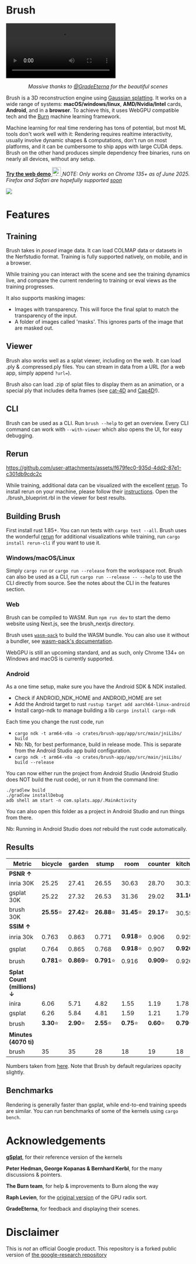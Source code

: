 # Brush

<video src=https://github.com/user-attachments/assets/5756967a-846c-44cf-bde9-3ca4c86f1a4d>A video showing various Brush features and scenes</video>

<p align="center">
  <i>
    Massive thanks to <a href="https://www.youtube.com/@gradeeterna">@GradeEterna</a> for the beautiful scenes
  </i>
</p>

Brush is a 3D reconstruction engine using [Gaussian splatting](https://repo-sam.inria.fr/fungraph/3d-gaussian-splatting/). It works on a wide range of systems: **macOS/windows/linux**, **AMD/Nvidia/Intel** cards, **Android**, and in a **browser**. To achieve this, it uses WebGPU compatible tech and the [Burn](https://github.com/tracel-ai/burn) machine learning framework.

Machine learning for real time rendering has tons of potential, but most ML tools don't work well with it: Rendering requires realtime interactivity, usually involve dynamic shapes & computations, don't run on most platforms, and it can be cumbersome to ship apps with large CUDA deps. Brush on the other hand produces simple dependency free binaries, runs on nearly all devices, without any setup.

[**Try the web demo** <img src="https://cdn-icons-png.flaticon.com/256/888/888846.png" alt="chrome logo" width="24"/>
](https://arthurbrussee.github.io/brush-demo)
_NOTE: Only works on Chrome 135+ as of June 2025. Firefox and Safari are hopefully supported [soon](https://caniuse.com/webgpu)_

[![](https://dcbadge.limes.pink/api/server/https://discord.gg/TbxJST2BbC)](https://discord.gg/TbxJST2BbC)

# Features

## Training

Brush takes in _posed_ image data. It can load COLMAP data or datasets in the Nerfstudio format. Training is fully supported natively, on mobile, and in a browser.

While training you can interact with the scene and see the training dynamics live, and compare the current rendering to training or eval views as the training progresses.

It also supports masking images:
- Images with transparency. This will force the final splat to match the transparency of the input.
- A folder of images called 'masks'. This ignores parts of the image that are masked out.

## Viewer
Brush also works well as a splat viewer, including on the web. It can load .ply & .compressed.ply files. You can stream in data from a URL (for a web app, simply append `?url=`).

Brush also can load .zip of splat files to display them as an animation, or a special ply that includes delta frames (see [cat-4D](https://cat-4d.github.io/) and [Cap4D](https://felixtaubner.github.io/cap4d/)!).

## CLI
Brush can be used as a CLI. Run `brush --help` to get an overview. Every CLI command can work with `--with-viewer` which also opens the UI, for easy debugging.

## Rerun

https://github.com/user-attachments/assets/f679fec0-935d-4dd2-87e1-c301db9cdc2c

While training, additional data can be visualized with the excellent [rerun](https://rerun.io/). To install rerun on your machine, please follow their [instructions](https://rerun.io/docs/getting-started/installing-viewer). Open the ./brush_blueprint.rbl in the viewer for best results.

## Building Brush
First install rust 1.85+. You can run tests with `cargo test --all`. Brush uses the wonderful [rerun](https://rerun.io/) for additional visualizations while training, run `cargo install rerun-cli` if you want to use it.

### Windows/macOS/Linux
Simply `cargo run` or `cargo run --release` from the workspace root. Brush can also be used as a CLI, run `cargo run --release -- --help` to use the CLI directly from source. See the notes about the CLI in the features section.

### Web
Brush can be compiled to WASM. Run `npm run dev` to start the demo website using Next.js, see the brush_nextjs directory.

Brush uses [`wasm-pack`](https://rustwasm.github.io/wasm-bindgen/introduction.html) to build the WASM bundle. You can also use it without a bundler, see [wasm-pack's documentation](hhttps://rustwasm.github.io/wasm-bindgen/examples/without-a-bundler.html).

WebGPU is still an upcoming standard, and as such, only Chrome 134+ on Windows and macOS is currently supported.

### Android

As a one time setup, make sure you have the Android SDK & NDK installed.
- Check if ANDROID_NDK_HOME and ANDROID_HOME are set
- Add the Android target to rust `rustup target add aarch64-linux-android`
- Install cargo-ndk to manage building a lib `cargo install cargo-ndk`

Each time you change the rust code, run
- `cargo ndk -t arm64-v8a -o crates/brush-app/app/src/main/jniLibs/ build`
- Nb:  Nb, for best performance, build in release mode. This is separate
  from the Android Studio app build configuration.
- `cargo ndk -t arm64-v8a -o crates/brush-app/app/src/main/jniLibs/  build --release`

You can now either run the project from Android Studio (Android Studio does NOT build the rust code), or run it from the command line:
```
./gradlew build
./gradlew installDebug
adb shell am start -n com.splats.app/.MainActivity
```

You can also open this folder as a project in Android Studio and run things from there.

Nb: Running in Android Studio does _not_ rebuild the rust code automatically.

## Results

| Metric | bicycle | garden | stump | room | counter | kitchen | bonsai | Average |
|--------|---------|---------|--------|-------|----------|----------|---------|----------|
| **PSNR ↑** |
| inria 30K | 25.25 | 27.41 | 26.55 | 30.63 | 28.70 | 30.32 | 31.98 | 28.69 |
| gsplat 30K | 25.22 | 27.32 | 26.53 | 31.36 | 29.02 | **31.16**⭐ | **32.06**⭐ | 28.95 |
| brush 30K | **25.55**⭐ | **27.42**⭐ | **26.88**⭐ | **31.45**⭐ | **29.17**⭐ | 30.55 | 32.02 | **29.01**⭐ |
| **SSIM ↑** |
| inria 30k | 0.763 | 0.863 | 0.771 | **0.918**⭐ | 0.906 | 0.925 | 0.941 | 0.870 |
| gsplat | 0.764 | 0.865 | 0.768 | **0.918**⭐ | 0.907 | **0.926**⭐ | 0.941 | 0.870 |
| brush | **0.781**⭐ | **0.869**⭐ | **0.791**⭐ | 0.916 | **0.909**⭐ | 0.920 | **0.942**⭐ | **0.875**⭐ |
| **Splat Count (millions) ↓** |
| inira | 6.06 | 5.71 | 4.82 | 1.55 | 1.19 | 1.78 | 1.24 | 3.19 |
| gsplat | 6.26 | 5.84 | 4.81 | 1.59 | 1.21 | 1.79 | 1.25 | 3.25 |
| brush | **3.30**⭐ | **2.90**⭐ | **2.55**⭐ | **0.75**⭐ | **0.60**⭐ | **0.79**⭐ | **0.68**⭐ | **1.65**⭐ |
| **Minutes (4070 ti)** |
| brush | 35 | 35 | 28 | 18 | 19 | 18 | 18 | 24.43 |

Numbers taken from [here](https://docs.gsplat.studio/main/tests/eval.html). Note that Brush by default regularizes opacity slightly.

## Benchmarks

Rendering is generally faster than gsplat, while end-to-end training speeds are similar. You can run benchmarks of some of the kernels using `cargo bench`.

# Acknowledgements

[**gSplat**](https://github.com/nerfstudio-project/gsplat), for their reference version of the kernels

**Peter Hedman, George Kopanas & Bernhard Kerbl**, for the many discussions & pointers.

**The Burn team**, for help & improvements to Burn along the way

**Raph Levien**, for the [original version](https://github.com/googlefonts/compute-shader-101/pull/31) of the GPU radix sort.

**GradeEterna**, for feedback and displaying their scenes.

# Disclaimer

This is *not* an official Google product. This repository is a forked public version of [the google-research repository](https://github.com/google-research/google-research/tree/master/brush_splat)
